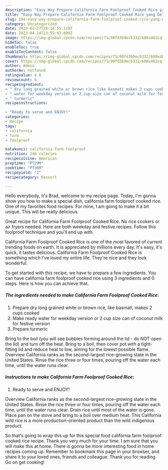 ```yaml
---
description: "Easy Way Prepare California Farm Foolproof Cooked Rice yang Delicious}"
title: "Easy Way Prepare California Farm Foolproof Cooked Rice yang Delicious}"
slug: 184-easy-way-prepare-california-farm-foolproof-cooked-rice-yang-delicious
category: Uncategorized
date: 2023-01-27T20:14:55.119Z
date: 2023-04-14T13:55:03.699Z
image: https://img-global.cpcdn.com/recipes/71c90fd3b9ecb332/680x482cq70/california-farm-foolproof-cooked-rice-recipe-main-photo.jpg
hideToc: false
enableToc: true
enableTocContent: false
thumbnail: https://img-global.cpcdn.com/recipes/71c90fd3b9ecb332/680x482cq70/california-farm-foolproof-cooked-rice-recipe-main-photo.jpg
cover: https://img-global.cpcdn.com/recipes/71c90fd3b9ecb332/680x482cq70/california-farm-foolproof-cooked-rice-recipe-main-photo.jpg
author: Admin
authorAv: notfound
ratingvalue: 4.8
reviewcount: 6
recipeingredient:
- " dry long grained white or brown rice like basmati makes 2 cups cooked"
- " water for weekday version or 2 cup size can of coconut milk for festive version"
- " turmeric"
recipeinstructions:

- "Ready to serve and ENJOY!"
categories:
- Recipe
tags:
- california
- farm
- foolproof

katakunci: california farm foolproof 
nutrition: 246 calories
recipecuisine: American
preptime: "PT29M"
cooktime: "PT36M"
recipeyield: "2"
recipecategory: Dessert

---
```



Hello everybody, it's Brad, welcome to my recipe page. Today, I'm gonna show you how to make a special dish, california farm foolproof cooked rice. One of my favorites food recipes. For mine, I am going to make it a bit unique. This will be really delicious.

Great recipe for California Farm Foolproof Cooked Rice. No rice cookers or air fryers needed. Here are both weekday and festive recipes. Follow this foolproof technique and you&#39;ll end up with.

California Farm Foolproof Cooked Rice is one of the most favored of current trending foods on earth. It is appreciated by millions every day. It's easy, it's quick, it tastes delicious. California Farm Foolproof Cooked Rice is something which I've loved my entire life. They're nice and they look wonderful.


To get started with this recipe, we have to prepare a few ingredients. You can have california farm foolproof cooked rice using 3 ingredients and 0 steps. Here is how you can achieve that.

<!--inarticleads1-->

##### The ingredients needed to make California Farm Foolproof Cooked Rice:

1. Prepare  dry long grained white or brown rice, like basmati, makes 2 cups cooked
1. Make ready  water for weekday version or 2 cup size can of coconut milk for festive version
1. Prepare  turmeric


Bring to the boil (you will see bubbles forming around the lid - do NOT open the lid) and turn off the heat. Bring to a boil, then cover pot with a tight-fitting lid and reduce heat to low, aiming for the lowest possible flame. Overview California ranks as the second-largest rice-growing state in the United States. Rinse the rice three or four times, pouring off the water each time, until the water runs clear. 

<!--inarticleads2-->

##### Instructions to make California Farm Foolproof Cooked Rice:


1. Ready to serve and ENJOY!

Overview California ranks as the second-largest rice-growing state in the United States. Rinse the rice three or four times, pouring off the water each time, until the water runs clear. Drain rice until most of the water is gone. Place pan on the stove and bring to a boil over medium heat. This California wild rice is a more production-oriented product than the wild indigenous product. 

So that's going to wrap this up for this special food california farm foolproof cooked rice recipe. Thank you very much for your time. I am sure that you will make this at home. There is gonna be more interesting food in home recipes coming up. Remember to bookmark this page in your browser, and share it to your loved ones, friends and colleague. Thank you for reading. Go on get cooking!
